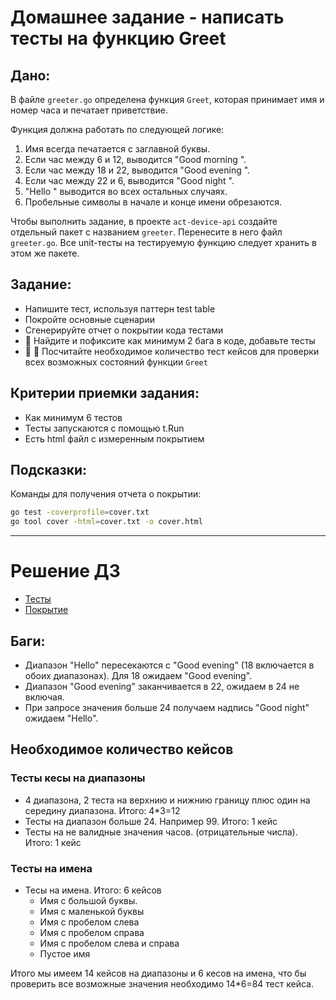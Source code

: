 # Домашнее задание - написать тесты на функцию Greet


## Дано:

В файле `greeter.go` определена функция `Greet`, которая принимает имя и номер часа и печатает приветствие.

Функция должна работать по следующей логике:

1. Имя всегда печатается с заглавной буквы.
2. Если час между 6 и 12, выводится "Good morning <name>".
3. Если час между 18 и 22, выводится "Good evening <name>".
4. Если час между 22 и 6, выводится "Good night <name>".
5. "Hello <name>" выводится во всех остальных случаях.
6. Пробельные символы в начале и конце имени обрезаются.

Чтобы выполнить задание, в проекте `act-device-api` создайте отдельный пакет с названием `greeter`. Перенесите в него файл `greeter.go`. Все unit-тесты на тестируемую функцию следует хранить в этом же пакете.

## Задание:

- Напишите тест, используя паттерн test table
- Покройте основные сценарии
- Сгенерируйте отчет о покрытии кода тестами
- :gem: Найдите и пофиксите как минимум 2 бага в коде, добавьте тесты
- :gem: :gem: Посчитайте необходимое количество тест кейсов для проверки всех возможных состояний функции `Greet`


## Критерии приемки задания:

- Как минимум 6 тестов
- Тесты запускаются с помощью t.Run
- Есть html файл с измеренным покрытием

## Подсказки:

Команды для получения отчета о покрытии:
```bash
go test -coverprofile=cover.txt
go tool cover -html=cover.txt -o cover.html
```

***

# Решение ДЗ
* [Тесты](greeter/greeter_test.go) 
* [Покрытие](cover.html) 

## Баги:
* Диапазон "Hello" пересекаются с "Good evening" (18 включается в обоих диапазонах). Для 18 
ожидаем "Good evening".   
* Диапазон "Good evening" заканчивается в 22, ожидаем в 24 не включая.
* При запросе значения больше 24 получаем надпись "Good night" ожидаем "Hello".

## Необходимое количество кейсов
### Тесты кесы на диапазоны
* 4 диапазона, 2 теста на верхнию и нижнию границу плюс один на середину диапазона. Итого: 4*3=12
* Тесты на диапазон больше 24. Например 99. Итого: 1 кейс
* Тесты на не валидные значения часов. (отрицательные числа). Итого: 1 кейс

### Тесты на имена
* Тесы на имена.  Итого: 6 кейсов
  + Имя с большой буквы.  
  + Имя с маленькой буквы  
  + Имя с пробелом слева  
  + Имя с пробелом справа  
  + Имя с пробелом слева и справа  
  + Пустое имя

Итого мы имеем 14 кейсов на диапазоны и 6 кесов на имена, что бы проверить все возможные значения необходимо 14*6=84 тест кейса.